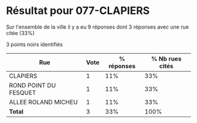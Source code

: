 # Résultat pour 077-CLAPIERS

Sur l'ensemble de la ville il y a eu 9 réponses dont 3 réponses avec une rue citée (33%)

3 points noirs identifiés

| Rue | Vote | % réponses | % Nb rues cités|
|-----|------|------------|----------------|
| CLAPIERS | 1 | 11% | 33%|
| ROND POINT DU FESQUET | 1 | 11% | 33%|
| ALLEE ROLAND MICHEU | 1 | 11% | 33%|
| **Total** | 3 | 33% | 100%|
